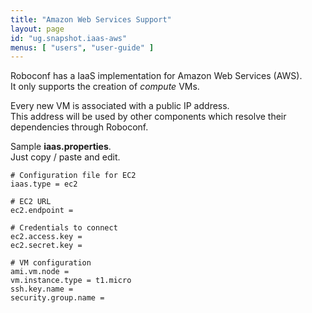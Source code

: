 ```yaml
---
title: "Amazon Web Services Support"
layout: page
id: "ug.snapshot.iaas-aws"
menus: [ "users", "user-guide" ]
---
```


Roboconf has a IaaS implementation for Amazon Web Services (AWS).  
It only supports the creation of *compute* VMs.

Every new VM is associated with a public IP address.  
This address will be used by other components which resolve their dependencies through Roboconf.

Sample **iaas.properties**.  
Just copy / paste and edit.

	# Configuration file for EC2
	iaas.type = ec2
	
	# EC2 URL
	ec2.endpoint = 
	
	# Credentials to connect
	ec2.access.key = 
	ec2.secret.key = 
	
	# VM configuration
	ami.vm.node	= 
	vm.instance.type = t1.micro
	ssh.key.name = 
	security.group.name	= 
